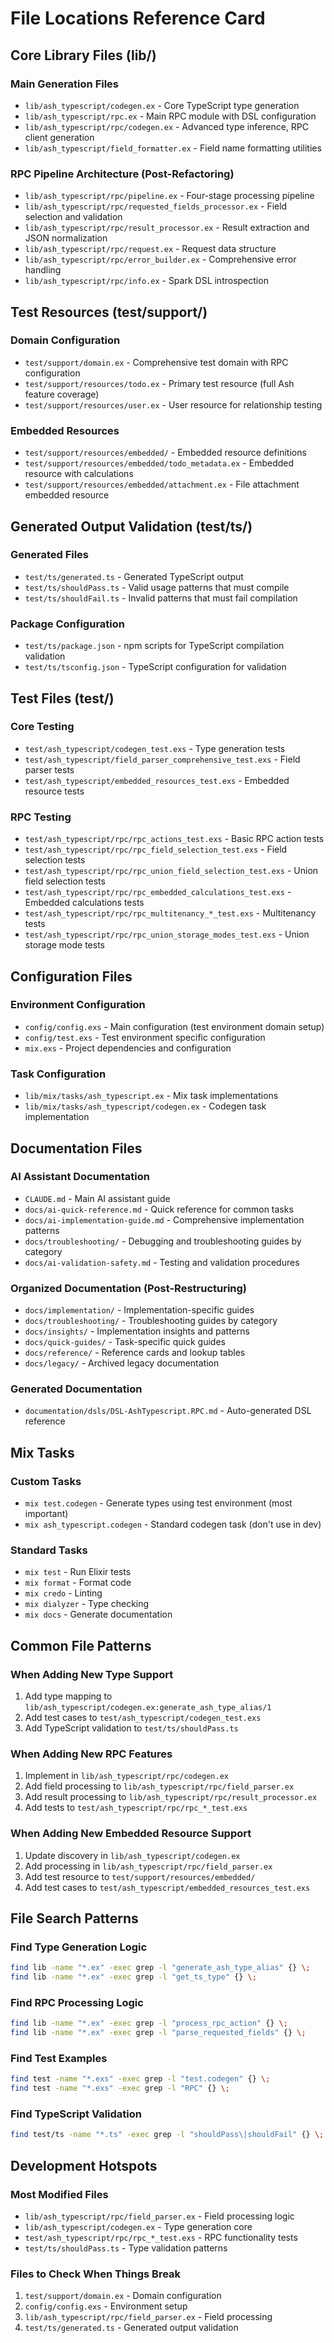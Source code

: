 # File Locations Reference Card

## Core Library Files (lib/)

### Main Generation Files
- `lib/ash_typescript/codegen.ex` - Core TypeScript type generation
- `lib/ash_typescript/rpc.ex` - Main RPC module with DSL configuration
- `lib/ash_typescript/rpc/codegen.ex` - Advanced type inference, RPC client generation
- `lib/ash_typescript/field_formatter.ex` - Field name formatting utilities

### RPC Pipeline Architecture (Post-Refactoring)
- `lib/ash_typescript/rpc/pipeline.ex` - Four-stage processing pipeline
- `lib/ash_typescript/rpc/requested_fields_processor.ex` - Field selection and validation
- `lib/ash_typescript/rpc/result_processor.ex` - Result extraction and JSON normalization
- `lib/ash_typescript/rpc/request.ex` - Request data structure
- `lib/ash_typescript/rpc/error_builder.ex` - Comprehensive error handling
- `lib/ash_typescript/rpc/info.ex` - Spark DSL introspection

## Test Resources (test/support/)

### Domain Configuration
- `test/support/domain.ex` - Comprehensive test domain with RPC configuration
- `test/support/resources/todo.ex` - Primary test resource (full Ash feature coverage)
- `test/support/resources/user.ex` - User resource for relationship testing

### Embedded Resources
- `test/support/resources/embedded/` - Embedded resource definitions
- `test/support/resources/embedded/todo_metadata.ex` - Embedded resource with calculations
- `test/support/resources/embedded/attachment.ex` - File attachment embedded resource

## Generated Output Validation (test/ts/)

### Generated Files
- `test/ts/generated.ts` - Generated TypeScript output
- `test/ts/shouldPass.ts` - Valid usage patterns that must compile
- `test/ts/shouldFail.ts` - Invalid patterns that must fail compilation

### Package Configuration
- `test/ts/package.json` - npm scripts for TypeScript compilation validation
- `test/ts/tsconfig.json` - TypeScript configuration for validation

## Test Files (test/)

### Core Testing
- `test/ash_typescript/codegen_test.exs` - Type generation tests
- `test/ash_typescript/field_parser_comprehensive_test.exs` - Field parser tests
- `test/ash_typescript/embedded_resources_test.exs` - Embedded resource tests

### RPC Testing
- `test/ash_typescript/rpc/rpc_actions_test.exs` - Basic RPC action tests
- `test/ash_typescript/rpc/rpc_field_selection_test.exs` - Field selection tests
- `test/ash_typescript/rpc/rpc_union_field_selection_test.exs` - Union field selection tests
- `test/ash_typescript/rpc/rpc_embedded_calculations_test.exs` - Embedded calculations tests
- `test/ash_typescript/rpc/rpc_multitenancy_*_test.exs` - Multitenancy tests
- `test/ash_typescript/rpc/rpc_union_storage_modes_test.exs` - Union storage mode tests

## Configuration Files

### Environment Configuration
- `config/config.exs` - Main configuration (test environment domain setup)
- `config/test.exs` - Test environment specific configuration
- `mix.exs` - Project dependencies and configuration

### Task Configuration
- `lib/mix/tasks/ash_typescript.ex` - Mix task implementations
- `lib/mix/tasks/ash_typescript/codegen.ex` - Codegen task implementation

## Documentation Files

### AI Assistant Documentation
- `CLAUDE.md` - Main AI assistant guide
- `docs/ai-quick-reference.md` - Quick reference for common tasks
- `docs/ai-implementation-guide.md` - Comprehensive implementation patterns
- `docs/troubleshooting/` - Debugging and troubleshooting guides by category
- `docs/ai-validation-safety.md` - Testing and validation procedures

### Organized Documentation (Post-Restructuring)
- `docs/implementation/` - Implementation-specific guides
- `docs/troubleshooting/` - Troubleshooting guides by category
- `docs/insights/` - Implementation insights and patterns
- `docs/quick-guides/` - Task-specific quick guides
- `docs/reference/` - Reference cards and lookup tables
- `docs/legacy/` - Archived legacy documentation

### Generated Documentation
- `documentation/dsls/DSL-AshTypescript.RPC.md` - Auto-generated DSL reference

## Mix Tasks

### Custom Tasks
- `mix test.codegen` - Generate types using test environment (most important)
- `mix ash_typescript.codegen` - Standard codegen task (don't use in dev)

### Standard Tasks
- `mix test` - Run Elixir tests
- `mix format` - Format code
- `mix credo` - Linting
- `mix dialyzer` - Type checking
- `mix docs` - Generate documentation

## Common File Patterns

### When Adding New Type Support
1. Add type mapping to `lib/ash_typescript/codegen.ex:generate_ash_type_alias/1`
2. Add test cases to `test/ash_typescript/codegen_test.exs`
3. Add TypeScript validation to `test/ts/shouldPass.ts`

### When Adding New RPC Features
1. Implement in `lib/ash_typescript/rpc/codegen.ex`
2. Add field processing to `lib/ash_typescript/rpc/field_parser.ex`
3. Add result processing to `lib/ash_typescript/rpc/result_processor.ex`
4. Add tests to `test/ash_typescript/rpc/rpc_*_test.exs`

### When Adding New Embedded Resource Support
1. Update discovery in `lib/ash_typescript/codegen.ex`
2. Add processing in `lib/ash_typescript/rpc/field_parser.ex`
3. Add test resource to `test/support/resources/embedded/`
4. Add test cases to `test/ash_typescript/embedded_resources_test.exs`

## File Search Patterns

### Find Type Generation Logic
```bash
find lib -name "*.ex" -exec grep -l "generate_ash_type_alias" {} \;
find lib -name "*.ex" -exec grep -l "get_ts_type" {} \;
```

### Find RPC Processing Logic
```bash
find lib -name "*.ex" -exec grep -l "process_rpc_action" {} \;
find lib -name "*.ex" -exec grep -l "parse_requested_fields" {} \;
```

### Find Test Examples
```bash
find test -name "*.exs" -exec grep -l "test.codegen" {} \;
find test -name "*.exs" -exec grep -l "RPC" {} \;
```

### Find TypeScript Validation
```bash
find test/ts -name "*.ts" -exec grep -l "shouldPass\|shouldFail" {} \;
```

## Development Hotspots

### Most Modified Files
- `lib/ash_typescript/rpc/field_parser.ex` - Field processing logic
- `lib/ash_typescript/codegen.ex` - Type generation core
- `test/ash_typescript/rpc/rpc_*_test.exs` - RPC functionality tests
- `test/ts/shouldPass.ts` - Type validation patterns

### Files to Check When Things Break
1. `test/support/domain.ex` - Domain configuration
2. `config/config.exs` - Environment setup
3. `lib/ash_typescript/rpc/field_parser.ex` - Field processing
4. `test/ts/generated.ts` - Generated output validation